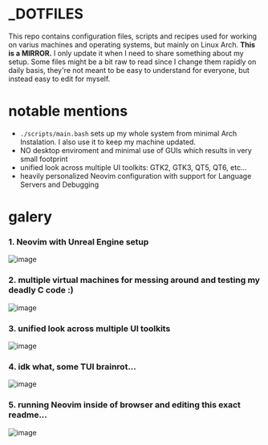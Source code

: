 # _DOTFILES
This repo contains configuration files, scripts and recipes used for working on varius machines and operating systems, but mainly on Linux Arch.
**This is a MIRROR.** I only update it when I need to share something about my setup.
Some files might be a bit raw to read since I change them rapidly on daily basis,
they're not meant to be easy to understand for everyone, but instead easy to edit for myself.

# notable mentions
- `./scripts/main.bash` sets up my whole system from minimal Arch Instalation. I also use it to keep my machine updated.
- NO desktop enviroment and minimal use of GUIs which results in very small footprint
- unified look across multiple UI toolkits: GTK2, GTK3, QT5, QT6, etc...
- heavily personalized Neovim configuration with support for Language Servers and Debugging

# galery

### 1. Neovim with  Unreal Engine setup
![image](https://github.com/user-attachments/assets/1fb9ad0d-77b2-4bd6-9c6a-a1a277740087)

### 2. multiple virtual machines for messing around and testing my deadly C code :)
![image](https://github.com/user-attachments/assets/05dc9231-1fca-4dd5-b930-bb1343435a00)

### 3. unified look across multiple UI toolkits
![image](https://github.com/user-attachments/assets/7b7ed7be-1534-47ec-8177-a57f559f8e77)

### 4. idk what, some TUI brainrot...
![image](https://github.com/user-attachments/assets/a264098b-fbeb-41d8-8e88-cc971238ec8b)

### 5. running Neovim inside of browser and editing this exact readme...
![image](https://github.com/user-attachments/assets/074fa116-097d-4711-8609-6045b408fcb1)
